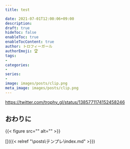 ```yaml
---
title: test

date: 2021-07-01T12:00:06+09:00
description: 
draft: true
hideToc: false
enableToc: true
enableTocContent: true
author: トロフィーガール
authorEmoji: 🏆
tags:
- 
categories:
- 
series:
- 
image: images/posts/clip.png
meta_image: images/posts/clip.png
---
```


https://twitter.com/trophy_gl/status/1385771174152458246

## おわりに
{{< figure src="" alt="" >}}

[]({{< relref "\posts\テンプレ\index.md" >}})